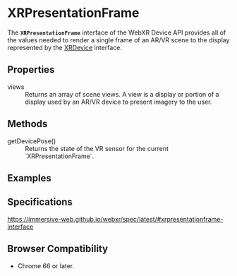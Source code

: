 # XRPresentationFrame

The **`XRPresentationFrame`** interface of the WebXR Device API provides all of the values needed to render a single frame of an AR/VR scene to the display represented by the <a href="xrdevice.md">XRDevice</a> interface.

## Properties

<dl>
  <dt>views</dt>
  <dd>Returns an array of scene views. A view is a display or portion of a display used by an AR/VR device to present imagery to the user.</dd>
</dl>

## Methods

<dl>
  <dt>getDevicePose()</dt>
  <dd>Returns the state of the VR sensor for the current `XRPresentationFrame`.</dd>
</dl>

## Examples

## Specifications

https://immersive-web.github.io/webxr/spec/latest/#xrpresentationframe-interface

## Browser Compatibility

* Chrome 66 or later.
